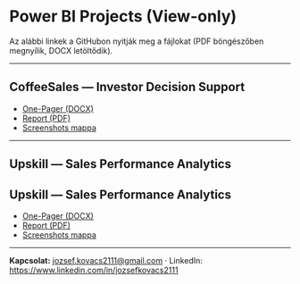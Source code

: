 # Power BI Projects (View-only)

Az alábbi linkek a GitHubon nyitják meg a fájlokat (PDF böngészőben megnyílik, DOCX letöltődik).

---

## CoffeeSales — Investor Decision Support
- [One-Pager (DOCX)](https://raw.githubusercontent.com/kovacsjozsef2111/PowerBI_Projects/main/projects/Coffeesales/documents/CoffeeSales_OnePager.docx)
- [Report (PDF)](https://github.com/kovacsjozsef2111/PowerBI_Projects/blob/main/projects/Coffeesales/PDF/CoffeeSales_Report.pdf)
- [Screenshots mappa](https://github.com/kovacsjozsef2111/PowerBI_Projects/tree/main/projects/Coffeesales/screenshots)

---

## Upskill — Sales Performance Analytics
## Upskill — Sales Performance Analytics
- [One-Pager (DOCX)](https://raw.githubusercontent.com/kovacsjozsef2111/PowerBI_Projects/main/projects/Upskill/documents/Upskill_Sales_OnePager.docx)
- [Report (PDF)](https://github.com/kovacsjozsef2111/PowerBI_Projects/blob/main/projects/Upskill/PDF/Upskill_Report.pdf)
- [Screenshots mappa](https://github.com/kovacsjozsef2111/PowerBI_Projects/tree/main/projects/Upskill/screenshots)


---

**Kapcsolat:** [jozsef.kovacs2111@gmail.com](mailto:jozsef.kovacs2111@gmail.com) · LinkedIn: https://www.linkedin.com/in/jozsefkovacs2111

